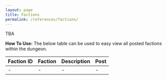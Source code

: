 ```yaml
---
layout: page
title: Factions
permalink: /references/factions/
---
```


TBA

**How To Use:** The below table can be used to easy view all posted factions within the dungeon.

| Faction ID | Faction | Description | Post |
|:--------| :--- | :--- | :--- |
| - | - | - | - |
